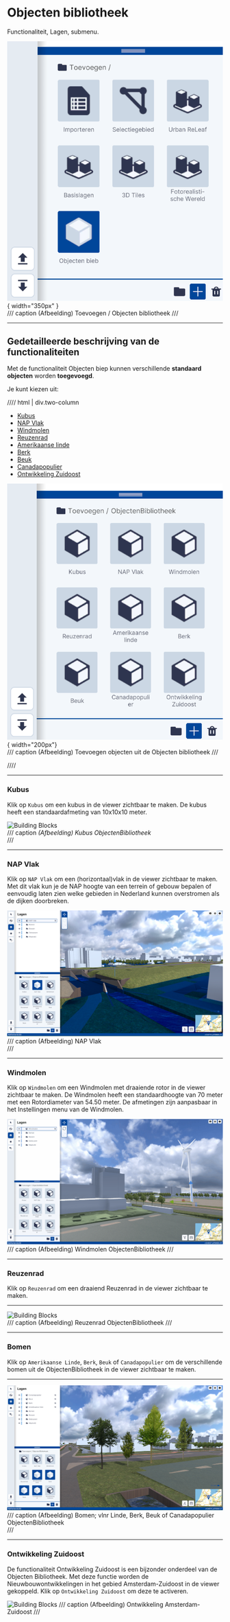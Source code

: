# Objecten bibliotheek

Functionaliteit, Lagen, submenu.  
  
![Building Blocks](../handleiding/imgs/lagen.toevoegen.menu.ob.png){ width="350px" }  
/// caption
(Afbeelding) Toevoegen / Objecten bibliotheek
///

---

## Gedetailleerde beschrijving van de functionaliteiten

Met de functionaliteit Objecten biep kunnen verschillende **standaard objecten** worden **toegevoegd**.

Je kunt kiezen uit:

//// html | div.two-column

* [Kubus](#kubus)
* [NAP Vlak](#nap-vlak)
* [Windmolen](#windmolen)
* [Reuzenrad](#reuzenrad)
* [Amerikaanse linde](#bomen)
* [Berk](#bomen)
* [Beuk](#bomen)
* [Canadapopulier](#bomen)
* [Ontwikkeling Zuidoost](#ontwikkeling-zuidoost)

![Building Blocks](../handleiding/imgs/lagen.toevoegen.ob.png){ width="200px"}  
/// caption
(Afbeelding) Toevoegen objecten uit de Objecten bibliotheek
///

////

---

### Kubus

Klik op `Kubus` om een kubus in de viewer zichtbaar te maken. De kubus heeft een standaardafmeting van 10x10x10 meter.

![Building Blocks](../handleiding/imgs/lagen.toevoegen.ob.kubus.png)  
/// caption
_(Afbeelding) Kubus ObjectenBibliotheek_  
///

---

### NAP Vlak

Klik op `NAP Vlak` om een (horizontaal)vlak in de viewer zichtbaar te maken. Met dit vlak kun je de NAP hoogte van een
terrein of gebouw bepalen of eenvoudig laten zien welke gebieden in Nederland kunnen overstromen als de dijken
doorbreken.

![Building Blocks](../handleiding/imgs/lagen.toevoegen.ob.nap.png)  
/// caption
(Afbeelding) NAP Vlak  
///

---

### Windmolen

Klik op `Windmolen` om een Windmolen met draaiende rotor in de viewer zichtbaar te maken. De Windmolen heeft een
standaardhoogte van 70 meter met een Rotordiameter van 54.50 meter. De afmetingen zijn aanpasbaar in het Instellingen
menu van de Windmolen.

![Building Blocks](../handleiding/imgs/lagen.toevoegen.ob.windmolen.gif)  
/// caption
(Afbeelding) Windmolen ObjectenBibliotheek
///

---

### Reuzenrad

Klik op `Reuzenrad` om een draaiend Reuzenrad in de viewer zichtbaar te maken.  

---

![Building Blocks](../handleiding/imgs/lagen.toevoegen.ob.reuzenrad.gif)  
/// caption
(Afbeelding) Reuzenrad ObjectenBibliotheek
///

---

### Bomen

Klik op `Amerikaanse Linde`, `Berk`, `Beuk` of `Canadapopulier` om de verschillende bomen uit de ObjectenBibliotheek in
de viewer zichtbaar te maken.

---

![Building Blocks](../handleiding/imgs/lagen.toevoegen.ob.bomen.png)  
/// caption
(Afbeelding) Bomen; vlnr Linde, Berk, Beuk of Canadapopulier ObjectenBibliotheek  
///

---

### Ontwikkeling Zuidoost

De functionaliteit Ontwikkeling Zuidoost is een bijzonder onderdeel van de Objecten Bibliotheek. Met deze functie worden
de Nieuwbouwontwikkelingen in het gebied Amsterdam-Zuidoost in de viewer gekoppeld. Klik op `Ontwikkeling Zuidoost` om
deze te activeren.

![Building Blocks](../handleiding/imgs/lagen.toevoegen.ob.ontwikkeling.zo.png)
/// caption
(Afbeelding) Ontwikkeling Amsterdam-Zuidoost
///
